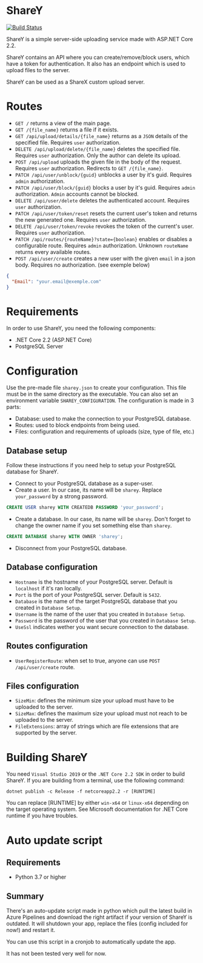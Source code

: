 # ShareY

[![Build Status](https://dev.azure.com/allanmercou/ShareY/_apis/build/status/Kiritsu.ShareY?branchName=master)](https://dev.azure.com/allanmercou/ShareY/_build/latest?definitionId=2&branchName=master)

ShareY is a simple server-side uploading service made with ASP.NET Core 2.2. 

ShareY contains an API where you can create/remove/block users, which have a token for authentication. It also has an endpoint which is used to upload files to the server.

ShareY can be used as a ShareX custom upload server.

# Routes

- `GET /` returns a view of the main page.
- `GET /{file_name}` returns a file if it exists.
- `GET /api/upload/details/{file_name}` returns as a `JSON` details of the specified file. Requires `user` authorization.
- `DELETE /api/upload/delete/{file_name}` deletes the specified file. Requires `user` authorization. Only the author can delete its upload.
- `POST /api/upload` uploads the given file in the body of the request. Requires `user` authorization. Redirects to `GET /{file_name}`.
- `PATCH /api/user/unblock/{guid}` unblocks a user by it's guid. Requires `admin` authorization.
- `PATCH /api/user/block/{guid}` blocks a user by it's guid. Requires `admin` authorization. `Admin` accounts cannot be blocked.
- `DELETE /api/user/delete` deletes the authenticated account. Requires `user` authorization.
- `PATCH /api/user/token/reset` resets the current user's token and returns the new generated one. Requires `user` authorization.
- `DELETE /api/user/token/revoke` revokes the token of the current's user. Requires `user` authorization.
- `PATCH /api/routes/{routeName}?state={boolean}` enables or disables a configurable route. Requires `admin` authorization. Unknown `routeName` returns every available routes.
- `POST /api/user/create` creates a new user with the given `email` in a json body. Requires no authorization. (see exemple below)
```json
{
  "Email": "your.email@exemple.com"
}
```

# Requirements

In order to use ShareY, you need the following components:
- .NET Core 2.2 (ASP.NET Core)
- PostgreSQL Server

# Configuration

Use the pre-made file `sharey.json` to create your configuration. This file must be in the same directory as the executable. You can also set an environment variable `SHAREY_CONFIGURATION`.
The configuration is made in 3 parts:
- Database: used to make the connection to your PostgreSQL database.
- Routes: used to block endpoints from being used.
- Files: configuration and requirements of uploads (size, type of file, etc.)

## Database setup

Follow these instructions if you need help to setup your PostgreSQL database for ShareY.

- Connect to your PostgreSQL database as a super-user.
- Create a user. In our case, its name will be `sharey`. Replace `your_password` by a strong password.
```sql
CREATE USER sharey WITH CREATEDB PASSWORD 'your_password';
```
- Create a database. In our case, its name will be `sharey`. Don't forget to change the owner name if you set something else than `sharey`.
```sql
CREATE DATABASE sharey WITH OWNER 'sharey';
```
- Disconnect from your PostgreSQL database.

## Database configuration

- `Hostname` is the hostname of your PostgreSQL server. Default is `localhost` if it's ran locally.
- `Port` is the port of your PostgreSQL server. Default is `5432`.
- `Database` is the name of the target PostgreSQL database that you created in `Database Setup`.
- `Username` is the name of the user that you created in `Database Setup`.
- `Password` is the password of the user that you created in `Database Setup`.
- `UseSsl` indicates wether you want secure connection to the database.

## Routes configuration

- `UserRegisterRoute`: when set to true, anyone can use `POST /api/user/create` route.

## Files configuration

- `SizeMin`: defines the minimum size your upload must have to be uploaded to the server.
- `SizeMax`: defines the maximum size your upload must not reach to be uploaded to the server.
- `FileExtensions`: array of strings which are file extensions that are supported by the server.

# Building ShareY

You need `Visual Studio 2019` or the `.NET Core 2.2 SDK` in order to build ShareY.
If you are building from a terminal, use the following command:
```
dotnet publish -c Release -f netcoreapp2.2 -r [RUNTIME]
```
You can replace [RUNTIME] by either `win-x64` or `linux-x64` depending on the target operating system. See Microsoft documentation for .NET Core runtime if you have troubles.

# Auto update script

## Requirements
- Python 3.7 or higher

## Summary

There's an auto-update script made in python which pull the latest build in Azure Pipelines and download the right artifact if your version of ShareY is outdated. It will shutdown your app, replace the files (config included for now!) and restart it. 

You can use this script in a cronjob to automatically update the app.

It has not been tested very well for now.
